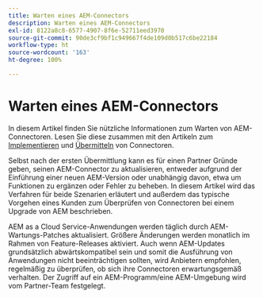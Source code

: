 ```yaml
---
title: Warten eines AEM-Connectors
description: Warten eines AEM-Connectors
exl-id: 8122a8c8-6577-4907-8f6e-52711eed3970
source-git-commit: 90de3cf9bf1c949667f4de109d0b517c6be22184
workflow-type: ht
source-wordcount: '163'
ht-degree: 100%

---
```


Warten eines AEM-Connectors
============================

In diesem Artikel finden Sie nützliche Informationen zum Warten von AEM-Connectoren. Lesen Sie diese zusammen mit den Artikeln zum [Implementieren](implement.md) und [Übermitteln](submit.md) von Connectoren.

Selbst nach der ersten Übermittlung kann es für einen Partner Gründe geben, seinen AEM-Connector zu aktualisieren, entweder aufgrund der Einführung einer neuen AEM-Version oder unabhängig davon, etwa um Funktionen zu ergänzen oder Fehler zu beheben. In diesem Artikel wird das Verfahren für beide Szenarien erläutert und außerdem das typische Vorgehen eines Kunden zum Überprüfen von Connectoren bei einem Upgrade von AEM beschrieben.

AEM as a Cloud Service-Anwendungen werden täglich durch AEM-Wartungs-Patches aktualisiert. Größere Änderungen werden monatlich im Rahmen von Feature-Releases aktiviert. Auch wenn AEM-Updates grundsätzlich abwärtskompatibel sein und somit die Ausführung von Anwendungen nicht beeinträchtigen sollten, wird Anbietern empfohlen, regelmäßig zu überprüfen, ob sich ihre Connectoren erwartungsgemäß verhalten. Der Zugriff auf ein AEM-Programm/eine AEM-Umgebung wird vom Partner-Team festgelegt.
